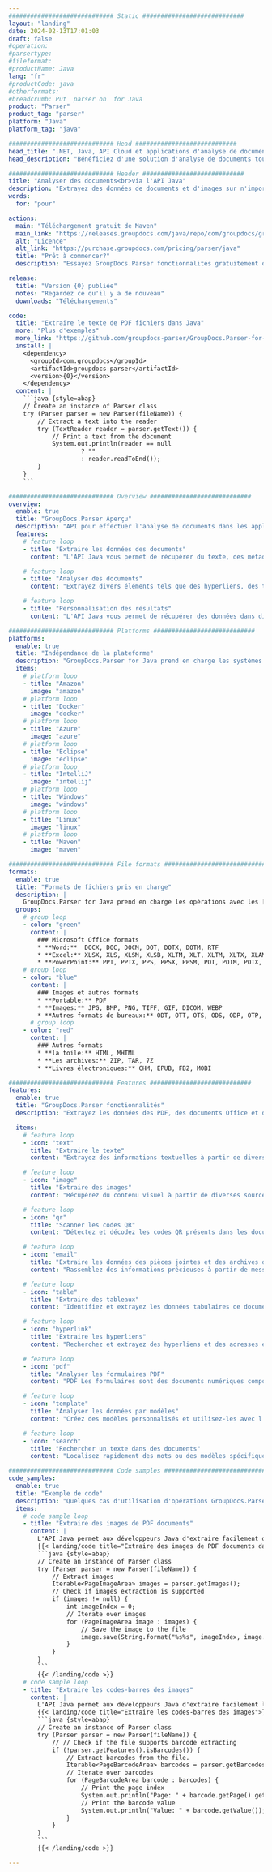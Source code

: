 ```yaml
---
############################# Static ############################
layout: "landing"
date: 2024-02-13T17:01:03
draft: false
#operation: 
#parsertype: 
#fileformat: 
#productName: Java
lang: "fr"
#productCode: java
#otherformats: 
#breadcrumb: Put  parser on  for Java
product: "Parser"
product_tag: "parser"
platform: "Java"
platform_tag: "java"

############################# Head ############################
head_title: ".NET, Java, API Cloud et applications d'analyse de documents en ligne"
head_description: "Bénéficiez d'une solution d'analyse de documents tout-en-un pour les applications .NET, Java et basées sur le cloud. Extrayez des données à partir de formats de documents en ligne à l'aide d'une simple fonction glisser-déposer"

############################# Header ############################
title: "Analyser des documents<br>via l'API Java"
description: "Extrayez des données de documents et d'images sur n'importe quelle plate-forme à l'aide de nos API flexibles et de nos solutions basées sur des applications pour les programmeurs et les utilisateurs finaux."
words:
  for: "pour"

actions:
  main: "Téléchargement gratuit de Maven"
  main_link: "https://releases.groupdocs.com/java/repo/com/groupdocs/groupdocs-parser/"
  alt: "Licence"
  alt_link: "https://purchase.groupdocs.com/pricing/parser/java"
  title: "Prêt à commencer?"
  description: "Essayez GroupDocs.Parser fonctionnalités gratuitement ou demandez une licence"

release:
  title: "Version {0} publiée"
  notes: "Regardez ce qu'il y a de nouveau"
  downloads: "Téléchargements"

code:
  title: "Extraire le texte de PDF fichiers dans Java"
  more: "Plus d'exemples"
  more_link: "https://github.com/groupdocs-parser/GroupDocs.Parser-for-Java"
  install: |
    <dependency>
      <groupId>com.groupdocs</groupId>
      <artifactId>groupdocs-parser</artifactId>
      <version>{0}</version>
    </dependency>
  content: |
    ```java {style=abap}  
    // Create an instance of Parser class
    try (Parser parser = new Parser(fileName)) {
        // Extract a text into the reader
        try (TextReader reader = parser.getText()) {
            // Print a text from the document
            System.out.println(reader == null 
                    ? "" 
                    : reader.readToEnd());
        }
    } 
    ```

############################# Overview ############################
overview:
  enable: true
  title: "GroupDocs.Parser Aperçu"
  description: "API pour effectuer l'analyse de documents dans les applications Java"
  features:
    # feature loop
    - title: "Extraire les données des documents"
      content: "L'API Java vous permet de récupérer du texte, des métadonnées et des images à partir d'un large éventail de formats de fichiers tels que des documents Office, des e-mails, des pièces jointes et des archives. Cet outil puissant vous aide à accéder et à traiter efficacement les informations précieuses contenues dans ces fichiers pour diverses applications telles que l'analyse de données, l'indexation des moteurs de recherche ou les systèmes de gestion de contenu."

    # feature loop
    - title: "Analyser des documents"
      content: "Extrayez divers éléments tels que des hyperliens, des tableaux, des codes QR, des codes-barres et des données à partir de formulaires PDF. Analysez également toutes les informations souhaitées des documents à l’aide de modèles personnalisés."

    # feature loop
    - title: "Personnalisation des résultats"
      content: "L'API Java vous permet de récupérer des données dans différents formats tels que bruts, structurés, HTML ou Markdown. De plus, l'API offre une fonctionnalité de recherche permettant de localiser des mots ou des expressions spécifiques dans le texte des documents."

############################# Platforms ############################
platforms:
  enable: true
  title: "Indépendance de la plateforme"
  description: "GroupDocs.Parser for Java prend en charge les systèmes d'exploitation, les frameworks et les gestionnaires de packages suivants :"
  items:
    # platform loop
    - title: "Amazon"
      image: "amazon"
    # platform loop
    - title: "Docker"
      image: "docker"
    # platform loop
    - title: "Azure"
      image: "azure"
    # platform loop
    - title: "Eclipse"
      image: "eclipse"
    # platform loop
    - title: "IntelliJ"
      image: "intellij"
    # platform loop
    - title: "Windows"
      image: "windows"
    # platform loop
    - title: "Linux"
      image: "linux"
    # platform loop
    - title: "Maven"
      image: "maven"

############################# File formats ############################
formats:
  enable: true
  title: "Formats de fichiers pris en charge"
  description: |
    GroupDocs.Parser for Java prend en charge les opérations avec les [formats de fichiers](https://docs.groupdocs.com/parser/java/supported-document-formats/) suivants.
  groups:
    # group loop
    - color: "green"
      content: |
        ### Microsoft Office formats
        * **Word:**  DOCX, DOC, DOCM, DOT, DOTX, DOTM, RTF
        * **Excel:** XLSX, XLS, XLSM, XLSB, XLTM, XLT, XLTM, XLTX, XLAM, SXC, SpreadsheetML
        * **PowerPoint:** PPT, PPTX, PPS, PPSX, PPSM, POT, POTM, POTX, PPTM
    # group loop
    - color: "blue"
      content: |
        ### Images et autres formats
        * **Portable:** PDF
        * **Images:** JPG, BMP, PNG, TIFF, GIF, DICOM, WEBP
        * **Autres formats de bureaux:** ODT, OTT, OTS, ODS, ODP, OTP, ODG
      # group loop
    - color: "red"
      content: |
        ### Autres formats
        * **la toile:** HTML, MHTML
        * **Les archives:** ZIP, TAR, 7Z
        * **Livres électroniques:** CHM, EPUB, FB2, MOBI

############################# Features ############################
features:
  enable: true
  title: "GroupDocs.Parser fonctionnalités"
  description: "Extrayez les données des PDF, des documents Office et des images de manière rapide et précise."

  items:
    # feature loop
    - icon: "text"
      title: "Extraire le texte"
      content: "Extrayez des informations textuelles à partir de divers formats de fichiers tels que des documents bureautiques, des fichiers PDF et des images pour une lisibilité et une analyse faciles."

    # feature loop
    - icon: "image"
      title: "Extraire des images"
      content: "Récupérez du contenu visuel à partir de diverses sources telles que des documents bureautiques et des fichiers PDF pour un accès et une utilisation pratiques."

    # feature loop
    - icon: "qr"
      title: "Scanner les codes QR"
      content: "Détectez et décodez les codes QR présents dans les documents bureautiques, les fichiers PDF ou le contenu visuel pour une récupération efficace des informations."

    # feature loop
    - icon: "email"
      title: "Extraire les données des pièces jointes et des archives des e-mails"
      content: "Rassemblez des informations précieuses à partir de messages électroniques, de pièces jointes et de sources de données compressées pour une analyse et une utilisation efficaces."

    # feature loop
    - icon: "table"
      title: "Extraire des tableaux"
      content: "Identifiez et extrayez les données tabulaires de documents PDF pour une analyse et une utilisation organisées."

    # feature loop
    - icon: "hyperlink"
      title: "Extraire les hyperliens"
      content: "Recherchez et extrayez des hyperliens et des adresses e-mail dans des documents bureautiques ou des fichiers PDF pour un accès efficace."

    # feature loop
    - icon: "pdf"
      title: "Analyser les formulaires PDF"
      content: "PDF Les formulaires sont des documents numériques comportant des champs à remplir pour l'interaction de l'utilisateur, lui permettant de saisir des informations par voie électronique. L'API Java peut être utilisée pour extraire les données de ces formulaires pour un traitement efficace."

    # feature loop
    - icon: "template"
      title: "Analyser les données par modèles"
      content: "Créez des modèles personnalisés et utilisez-les avec l'API Java pour analyser des informations spécifiques à partir de fichiers PDF, simplifiant ainsi les processus d'extraction de données."

    # feature loop
    - icon: "search"
      title: "Rechercher un texte dans des documents"
      content: "Localisez rapidement des mots ou des modèles spécifiques dans les documents."

############################# Code samples ############################
code_samples:
  enable: true
  title: "Exemple de code"
  description: "Quelques cas d'utilisation d'opérations GroupDocs.Parser for Java typiques"
  items:
    # code sample loop
    - title: "Extraire des images de PDF documents"
      content: |
        L'API Java permet aux développeurs Java d'extraire facilement des images de documents en mettant en œuvre quelques étapes simples.
        {{< landing/code title="Extraire des images de PDF documents dans Java">}}
        ```java {style=abap}
        // Create an instance of Parser class
        try (Parser parser = new Parser(fileName)) {
            // Extract images
            Iterable<PageImageArea> images = parser.getImages();
            // Check if images extraction is supported
            if (images != null) {
                int imageIndex = 0;
                // Iterate over images
                for (PageImageArea image : images) {
                    // Save the image to the file
                    image.save(String.format("%s%s", imageIndex, image.getFileType().getExtension()));
                }
            }
        }
        ```
        {{< /landing/code >}}
    # code sample loop
    - title: "Extraire les codes-barres des images"
      content: |
        L'API Java permet aux développeurs Java d'extraire facilement les codes-barres des documents en mettant en œuvre quelques étapes simples.
        {{< landing/code title="Extraire les codes-barres des images">}}
        ```java {style=abap}   
        // Create an instance of Parser class
        try (Parser parser = new Parser(fileName)) {
            // // Check if the file supports barcode extracting
            if (!parser.getFeatures().isBarcodes()) {
                // Extract barcodes from the file.
                Iterable<PageBarcodeArea> barcodes = parser.getBarcodes();
                // Iterate over barcodes
                for (PageBarcodeArea barcode : barcodes) {
                    // Print the page index
                    System.out.println("Page: " + barcode.getPage().getIndex());
                    // Print the barcode value
                    System.out.println("Value: " + barcode.getValue());
                }
            }
        }
        ```
        {{< /landing/code >}}

---
```

